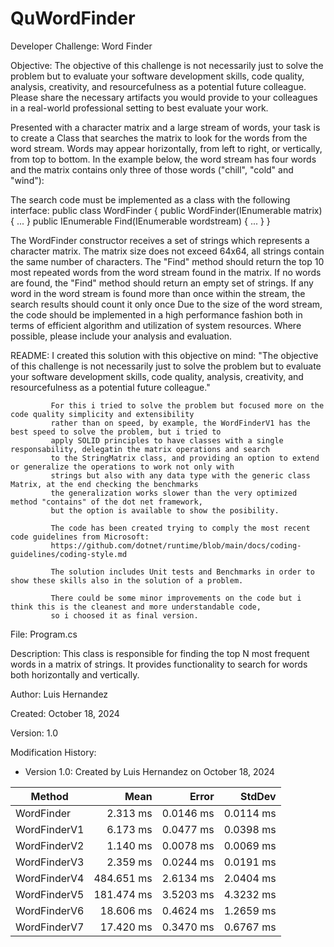 # QuWordFinder


Developer Challenge: Word Finder

Objective: The objective of this challenge is not necessarily just to solve the problem but to
evaluate your software development skills, code quality, analysis, creativity, and resourcefulness
as a potential future colleague. Please share the necessary artifacts you would provide to your
colleagues in a real-world professional setting to best evaluate your work.

Presented with a character matrix and a large stream of words, your task is to create a Class
that searches the matrix to look for the words from the word stream. Words may appear
horizontally, from left to right, or vertically, from top to bottom. In the example below, the word
stream has four words and the matrix contains only three of those words ("chill", "cold" and
"wind"):

The search code must be implemented as a class with the following interface:
public class WordFinder
{
public WordFinder(IEnumerable<string> matrix) {
...
}
public IEnumerable<string> Find(IEnumerable<string> wordstream)
{ ...
}
}

The WordFinder constructor receives a set of strings which represents a character matrix. The
matrix size does not exceed 64x64, all strings contain the same number of characters. The
"Find" method should return the top 10 most repeated words from the word stream found in the
matrix. If no words are found, the "Find" method should return an empty set of strings. If any
word in the word stream is found more than once within the stream, the search results
should count it only once
Due to the size of the word stream, the code should be implemented in a high performance
fashion both in terms of efficient algorithm and utilization of system resources. Where possible,
please include your analysis and evaluation.


README:      I created this solution with this objective on mind:
             "The objective of this challenge is not necessarily just to solve the problem 
             but to evaluate your software development skills, code quality, analysis, creativity, 
             and resourcefulness as a potential future colleague."
             
             For this i tried to solve the problem but focused more on the code quality simplicity and extensibility
             rather than on speed, by example, the WordFinderV1 has the best speed to solve the problem, but i tried to
             apply SOLID principles to have classes with a single responsability, delegatin the matrix operations and search 
             to the StringMatrix class, and providing an option to extend or generalize the operations to work not only with
             strings but also with any data type with the generic class Matrix, at the end checking the benchmarks 
             the generalization works slower than the very optimized method "contains" of the dot net framework, 
             but the option is available to show the posibility.
             
             The code has been created trying to comply the most recent code guidelines from Microsoft:
             https://github.com/dotnet/runtime/blob/main/docs/coding-guidelines/coding-style.md
             
             The solution includes Unit tests and Benchmarks in order to show these skills also in the solution of a problem.
             
             There could be some minor improvements on the code but i think this is the cleanest and more understandable code, 
             so i choosed it as final version.

File:        Program.cs

Description: This class is responsible for finding the top N most frequent words in a matrix of strings.
             It provides functionality to search for words both horizontally and vertically.
             
             
             
Author:      Luis Hernandez

Created:     October 18, 2024

Version:     1.0

Modification History:
  - Version 1.0: Created by Luis Hernandez on October 18, 2024


| Method       | Mean       | Error     | StdDev    |
|------------- |-----------:|----------:|----------:|
| WordFinder   |   2.313 ms | 0.0146 ms | 0.0114 ms |
| WordFinderV1 |   6.173 ms | 0.0477 ms | 0.0398 ms |
| WordFinderV2 |   1.140 ms | 0.0078 ms | 0.0069 ms |
| WordFinderV3 |   2.359 ms | 0.0244 ms | 0.0191 ms |
| WordFinderV4 | 484.651 ms | 2.6134 ms | 2.0404 ms |
| WordFinderV5 | 181.474 ms | 3.5203 ms | 4.3232 ms |
| WordFinderV6 |  18.606 ms | 0.4624 ms | 1.2659 ms |
| WordFinderV7 |  17.420 ms | 0.3470 ms | 0.6767 ms |
